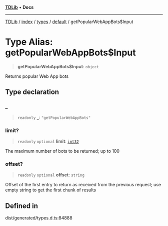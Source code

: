 [**TDLib**](../../../../../../README.md) • **Docs**

***

[TDLib](../../../../../../modules.md) / [index](../../../../../README.md) / [types](../../../README.md) / [default](../README.md) / getPopularWebAppBots$Input

# Type Alias: getPopularWebAppBots$Input

> **getPopularWebAppBots$Input**: `object`

Returns popular Web App bots

## Type declaration

### \_

> `readonly` **\_**: `"getPopularWebAppBots"`

### limit?

> `readonly` `optional` **limit**: [`int32`](int32.md)

The maximum number of bots to be returned; up to 100

### offset?

> `readonly` `optional` **offset**: `string`

Offset of the first entry to return as received from the previous request; use empty string to get the first chunk of results

## Defined in

dist/generated/types.d.ts:84888
